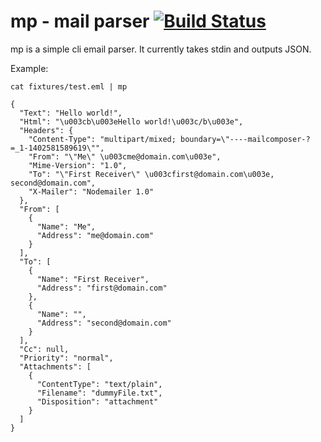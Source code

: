 mp - mail parser [![Build Status](https://travis-ci.org/sanbornm/mp.svg?branch=master)](https://travis-ci.org/sanbornm/mp)
==

mp is a simple cli email parser.  It currently takes stdin and outputs JSON.

Example:

```
cat fixtures/test.eml | mp
```

```
{
  "Text": "Hello world!",
  "Html": "\u003cb\u003eHello world!\u003c/b\u003e",
  "Headers": {
    "Content-Type": "multipart/mixed; boundary=\"----mailcomposer-?=_1-1402581589619\"",
    "From": "\"Me\" \u003cme@domain.com\u003e",
    "Mime-Version": "1.0",
    "To": "\"First Receiver\" \u003cfirst@domain.com\u003e, second@domain.com",
    "X-Mailer": "Nodemailer 1.0"
  },
  "From": [
    {
      "Name": "Me",
      "Address": "me@domain.com"
    }
  ],
  "To": [
    {
      "Name": "First Receiver",
      "Address": "first@domain.com"
    },
    {
      "Name": "",
      "Address": "second@domain.com"
    }
  ],
  "Cc": null,
  "Priority": "normal",
  "Attachments": [
    {
      "ContentType": "text/plain",
      "Filename": "dummyFile.txt",
      "Disposition": "attachment"
    }
  ]
}
```
